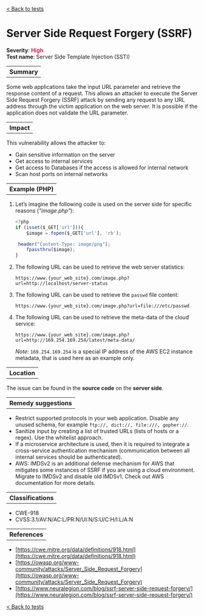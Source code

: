 <a class="not-decorated-link" href="#/guide/vulnerabilities/overview.md">< Back to tests</a>

# Server Side Request Forgery (SSRF)

<b>Severity</b>: <b><font color="#DB1E54">High</font></b><br>
<b>Test name</b>: Server Side Template Injection (SSTI)

<table id="simple-table">
    <tr>
        <th><strong>Summary</strong></th>
    </tr>
</table>

Some web applications take the input URL parameter and retrieve the response content of a request. This allows an attacker to execute the Server Side Request Forgery (SSRF) attack by sending any request to any URL address through the victim application on the web server. It is possible if the application does not validate the URL parameter.


<table id="simple-table">
    <tr>
        <th><strong>Impact</strong></th>
    </tr>
</table>

This vulnerability allows the attacker to:
* Gain sensitive information on the server
* Get access to internal services
* Get access to Databases if the access is allowed for internal network
* Scan host ports on internal networks


<table id="simple-table">
    <tr>
        <th><strong>Example (PHP)</strong></th>
    </tr>
</table>

1. Let’s imagine the following code is used on the server side for specific reasons (_"image.php"_):
    ```js
    <?php
    if (isset($_GET['url'])){
        $image = fopen($_GET['url'], 'rb');

     header("Content-Type: image/png");
        fpassthru($image);
    }
    ```
2. The following URL can be used to retrieve the web server statistics:
    ```
    https://www.{your_web_site}.com/image.php?url=http://localhost/server-status
    ```
3. The following URL can be used to retrieve the `passwd` file content:
    ```
    https://www.{your_web_site}.com/image.php?url=file:///etc/passwd

    ```
4. The following URL can be used to retrieve the meta-data of the cloud service:
    ``` 
    https://www.{your_web_site}.com/image.php?url=http://169.254.169.254/latest/meta-data/
    ```
    _Note:_ `169.254.169.254` is a special IP address of the AWS EC2 instance metadata, that is used here as an example only.

<table id="simple-table">
    <tr>
        <th><strong>Location</strong></th>
    </tr>
</table>

The issue can be found in the **source code** on the **server side**.

<table id="simple-table">
    <tr>
        <th><strong>Remedy suggestions</strong></th>
    </tr>
</table>

* Restrict supported protocols in your web application. Disable any unused schema, for example `ftp://, dict://, file:///, gopher://`.
* Sanitize input by creating a list of trusted URLs (lists of hosts or a regex). Use the whitelist approach.
* If a microservice architecture is used, then it is required to integrate a cross-service authentication mechanism (communication between all internal services should be authenticated).
* AWS: IMDSv2 is an additional defense mechanism for AWS that mitigates some instances of SSRF if you are using a cloud environment. Migrate to IMDSv2 and disable old IMDSv1. Check out AWS documentation for more details.


<table id="simple-table">
    <tr>
        <th><strong>Classifications</strong></th>
    </tr>
</table>

* CWE-918
* CVSS:3.1/AV:N/AC:L/PR:N/UI:N/S:U/C:H/I:L/A:N  


<table id="simple-table">
    <tr>
        <th><strong>References</strong></th>
    </tr>
</table>

* [https://cwe.mitre.org/data/definitions/918.html](https://cwe.mitre.org/data/definitions/918.html)
* [https://owasp.org/www-community/attacks/Server_Side_Request_Forgery](https://owasp.org/www-community/attacks/Server_Side_Request_Forgery)
* [https://www.neuralegion.com/blog/ssrf-server-side-request-forgery/](https://www.neuralegion.com/blog/ssrf-server-side-request-forgery/)


<a class="not-decorated-link" href="#/guide/vulnerabilities/overview.md">< Back to tests</a>